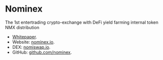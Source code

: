 # Nominex
The 1st entertrading crypto-exchange with DeFi yield farming internal token NMX distribution
  - [Whitepaper](./nominex-whitepaper.pdf).
  - Website: [nominex.io](https://nominex.io/).
  - DEX: [nomiswap.io](https://nomiswap.io/).
  - GitHub: [github.com/nominex](https://github.com/nominex).
